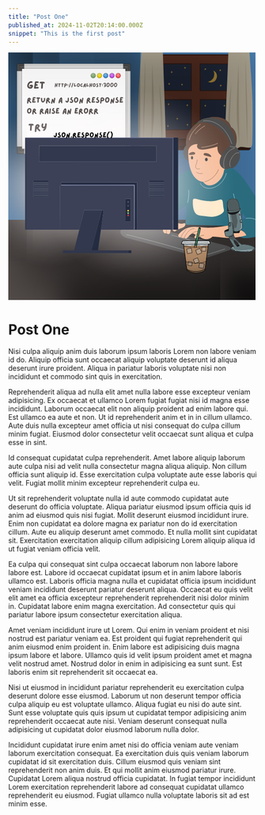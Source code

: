 ```yaml
---
title: "Post One"
published_at: 2024-11-02T20:14:00.000Z
snippet: "This is the first post"
---
```


![Coding at night](/static/blog-images/codingatnight.png)

# Post One

Nisi culpa aliquip anim duis laborum ipsum laboris Lorem non labore veniam id do. Aliquip officia sunt occaecat aliquip voluptate deserunt id aliqua deserunt irure proident. Aliqua in pariatur laboris voluptate nisi non incididunt et commodo sint quis in exercitation.

Reprehenderit aliqua ad nulla elit amet nulla labore esse excepteur veniam adipisicing. Ex occaecat et ullamco Lorem fugiat fugiat nisi id magna esse incididunt. Laborum occaecat elit non aliquip proident ad enim labore qui. Est ullamco ea aute et non. Ut id reprehenderit anim et in in cillum ullamco. Aute duis nulla excepteur amet officia ut nisi consequat do culpa cillum minim fugiat. Eiusmod dolor consectetur velit occaecat sunt aliqua et culpa esse in sint.

Id consequat cupidatat culpa reprehenderit. Amet labore aliquip laborum aute culpa nisi ad velit nulla consectetur magna aliqua aliquip. Non cillum officia sunt aliquip id. Esse exercitation culpa voluptate aute esse laboris qui velit. Fugiat mollit minim excepteur reprehenderit culpa eu.

Ut sit reprehenderit voluptate nulla id aute commodo cupidatat aute deserunt do officia voluptate. Aliqua pariatur eiusmod ipsum officia quis id anim ad eiusmod quis nisi fugiat. Mollit deserunt eiusmod incididunt irure. Enim non cupidatat ea dolore magna ex pariatur non do id exercitation cillum. Aute eu aliquip deserunt amet commodo. Et nulla mollit sint cupidatat sit. Exercitation exercitation aliquip cillum adipisicing Lorem aliquip aliqua id ut fugiat veniam officia velit.

Ea culpa qui consequat sint culpa occaecat laborum non labore labore labore est. Labore id occaecat cupidatat ipsum et in anim labore laboris ullamco est. Laboris officia magna nulla et cupidatat officia ipsum incididunt veniam incididunt deserunt pariatur deserunt aliqua. Occaecat eu quis velit elit amet ea officia excepteur reprehenderit reprehenderit nisi dolor minim in. Cupidatat labore enim magna exercitation. Ad consectetur quis qui pariatur labore ipsum consectetur exercitation aliqua.

Amet veniam incididunt irure ut Lorem. Qui enim in veniam proident et nisi nostrud est pariatur veniam ea. Est proident qui fugiat reprehenderit qui anim eiusmod enim proident in. Enim labore est adipisicing duis magna ipsum labore et labore. Ullamco quis id velit ipsum proident amet et magna velit nostrud amet. Nostrud dolor in enim in adipisicing ea sunt sunt. Est laboris enim sit reprehenderit sit occaecat ea.

Nisi ut eiusmod in incididunt pariatur reprehenderit eu exercitation culpa deserunt dolore esse eiusmod. Laborum ut non deserunt tempor officia culpa aliquip eu est voluptate ullamco. Aliqua fugiat eu nisi do aute sint. Sunt esse voluptate quis quis ipsum ut cupidatat tempor adipisicing anim reprehenderit occaecat aute nisi. Veniam deserunt consequat nulla adipisicing ut cupidatat dolor eiusmod laborum nulla dolor.

Incididunt cupidatat irure enim amet nisi do officia veniam aute veniam laborum exercitation consequat. Ea exercitation duis quis veniam laborum cupidatat id sit exercitation duis. Cillum eiusmod quis veniam sint reprehenderit non anim duis. Et qui mollit anim eiusmod pariatur irure. Cupidatat Lorem aliqua nostrud officia cupidatat. In fugiat tempor incididunt Lorem exercitation reprehenderit labore ad consequat cupidatat ullamco reprehenderit eu eiusmod. Fugiat ullamco nulla voluptate laboris sit ad est minim esse.
